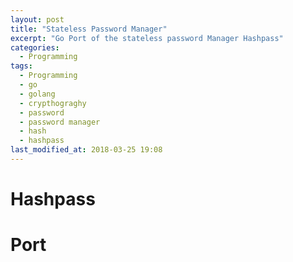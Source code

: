 ```yaml
---
layout: post
title: "Stateless Password Manager"
excerpt: "Go Port of the stateless password Manager Hashpass"
categories:
  - Programming
tags:
  - Programming
  - go
  - golang
  - crypthograghy
  - password
  - password manager
  - hash
  - hashpass
last_modified_at: 2018-03-25 19:08
---
```


# Hashpass

# Port

